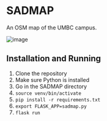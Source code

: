 # SADMAP
An OSM map of the UMBC campus.

![image](https://user-images.githubusercontent.com/2071451/110566117-8cba8200-811d-11eb-87c6-5cc093d1a52f.png)

## Installation and Running

1) Clone the repository
2) Make sure Python is installed
3) Go in the SADMAP directory
4) `source venv/bin/activate`
5) `pip install -r requirements.txt`
6) `export FLASK_APP=sadmap.py`
7) `flask run`
